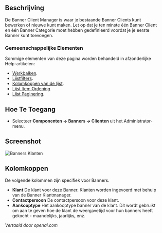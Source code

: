 <!-- Filename: Help4.x:Banners:_Clients  / Display title: Banners: Klanten -->

## Beschrijving

De Banner Client Manager is waar je bestaande Banner Clients kunt bewerken of nieuwe kunt maken. Let op dat je ten minste één Banner Client en één Banner Categorie moet hebben gedefinieerd voordat je je eerste Banner kunt toevoegen.

### Gemeenschappelijke Elementen

Sommige elementen van deze pagina worden behandeld in afzonderlijke Help-artikelen:

* [Werkbalken](jdocmanual?article=help/common-elements/toolbars).
* [Lijstfilters](jdocmanual?article=help/common-elements/list-filters).
* [Kolomkoppen van de lijst](jdocmanual?article=help/common-elements/list-column-headers).
* [Lijst Item Ordening](jdocmanual?article=help/common-elements/list-ordering).
* [Lijst Paginering](jdocmanual?article=help/common-elements/list-pagination).

## Hoe Te Toegang

- Selecteer **Componenten → Banners → Clienten** uit het Administrator-menu.

## Screenshot

![Banners Klanten](../../../nl/images/banners/banners-clients-list.png)

## Kolomkoppen

De volgende kolommen zijn specifiek voor Banners.

- **Klant** De klant voor deze Banner. Klanten worden ingevoerd met behulp van de Banner Klantmanager.
- **Contactpersoon** De contactpersoon voor deze klant.
- **Aankooptype** Het aankooptype banner van de klant. Dit wordt gebruikt om aan te geven hoe de klant de weergavetijd voor hun banners heeft gekocht - maandelijks, jaarlijks, enz.

*Vertaald door openai.com*

